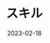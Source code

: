 ---
order: 2
title: 'スキル'
# content: 'Next.jsという機能を使って1からブログの作成を始めます。タイトル、内容、日時を表示します。'
content: 'Java、SpringBoot、C、JavaScript、React、Next.js'
date: '2023-02-18'
imagepath: '/images/profile_cafe.jpg'
---
